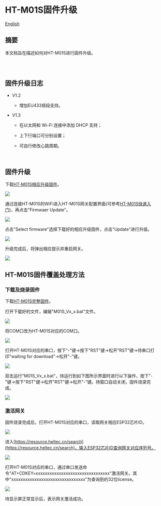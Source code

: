 # HT-M01S固件升级
[English](https://heltec-automation-docs.readthedocs.io/en/latest/gateway/ht-m01s/update_firmware.html)

## 摘要

本文档旨在描述如何对HT-M01S进行固件升级。

```Tip:: 由于V1.2版本固件新增了HT-M01S支持频段，所以当V1.1及以下版本升级到V1.2及以上版本后，HT-M01S在网页配置界面中会出现频段显示错误的现象，但并不影响正常使用，此时频段以串口打印和屏幕显示为准。解决方法可参考下文"HT-M01S固件覆盖处理方法”。

```

&nbsp;

## 固件升级日志

- V1.2

  - 增加EU433频段支持。

- V1.3

  - 在以太网和 Wi-Fi 连接中添加 DHCP 支持；

  - 上下行端口可分别设置；

  - 可自行修改心跳周期。

&nbsp;

## 固件升级

下载[HT-M01S相应升级固件](https://resource.heltec.cn/download/HT-M01S/firmware)。

![](img/update_firmware/01.png)

通过连接HT-M01S的WiFi进入HT-M01S网关配置界面(可参考[HT-M01S快速入门](https://heltec-automation.readthedocs.io/zh_CN/latest/gateway/ht-m01s/quick_start.html))，再点击"Firmwaer Update"。

![](img/update_firmware/02.png)

点击"Select firmware"选择下载好的相应升级固件，点击"Update"进行升级。

![](img/update_firmware/03.png)

升级完成后，将弹出相应提示并重启网关。

![](img/update_firmware/04.png)

## HT-M01S固件覆盖处理方法

### 下载及烧录固件

下载[HT-M01S完整固件](https://resource.heltec.cn/download/HT-M01S/firmware/complete_firmware)。

打开下载好的文件，编辑"M01S_Vx_x.bat"文件。

![](img/update_firmware/05.png)

将COM口改为HT-M01S对应的COM口。

![](img/update_firmware/06.png)

打开HT-M01S对应的串口，按下"-"键->按下"RST"键->松开"RST"键->待串口打印"waiting for download"->松开"-"键。

![](img/update_firmware/07.png)

双击运行"M01S_Vx_x.bat"，待运行到如下图所示界面时进行以下操作，按下"-"键->按下"RST"键->松开"RST"键->松开"-"键。待窗口自动关闭，固件烧录完成。

![](img/update_firmware/08.png)

### 激活网关

固件烧录完成后，打开HT-M01S对应的串口，读取网关相应ESP32芯片ID。

![](img/update_firmware/09.png)

进入[https://resource.heltec.cn/search](https://resource.heltec.cn/search)，输入ESP32芯片ID查询网关对应序列号。

![](img/update_firmware/10.png)

打开HT-M01S对应的串口，通过串口发送命令"AT+CDKEY=xxxxxxxxxxxxxxxxxxxxxxxxxxxxxxxx"激活网关。其中"xxxxxxxxxxxxxxxxxxxxxxxxxxxxxxxx"为查询到的32位license。

![](img/update_firmware/11.png)

待显示屏正常显示后，表示网关激活成功。


